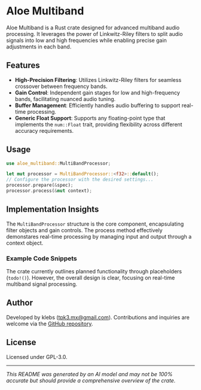 # Aloe Multiband

Aloe Multiband is a Rust crate designed for advanced multiband audio processing. It leverages the power of Linkwitz-Riley filters to split audio signals into low and high frequencies while enabling precise gain adjustments in each band.

## Features
- **High-Precision Filtering**: Utilizes Linkwitz-Riley filters for seamless crossover between frequency bands.
- **Gain Control**: Independent gain stages for low and high-frequency bands, facilitating nuanced audio tuning.
- **Buffer Management**: Efficiently handles audio buffering to support real-time processing.
- **Generic Float Support**: Supports any floating-point type that implements the `num::Float` trait, providing flexibility across different accuracy requirements.

## Usage
```rust
use aloe_multiband::MultiBandProcessor;

let mut processor = MultiBandProcessor::<f32>::default();
// Configure the processor with the desired settings...
processor.prepare(&spec);
processor.process(&mut context);
```

## Implementation Insights
The `MultiBandProcessor` structure is the core component, encapsulating filter objects and gain controls. The process method effectively demonstares real-time processing by managing input and output through a context object.

### Example Code Snippets
The crate currently outlines planned functionality through placeholders (`todo!()`). However, the overall design is clear, focusing on real-time multiband signal processing.

## Author
Developed by klebs ([tpk3.mx@gmail.com](mailto:tpk3.mx@gmail.com)). Contributions and inquiries are welcome via the [GitHub repository](https://github.com/klebs6/aloe-rs).

## License
Licensed under GPL-3.0.

---

*This README was generated by an AI model and may not be 100% accurate but should provide a comprehensive overview of the crate.*